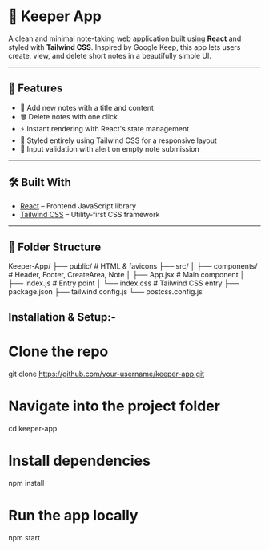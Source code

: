 # 📝 Keeper App

A clean and minimal note-taking web application built using **React** and styled with **Tailwind CSS**. Inspired by Google Keep, this app lets users create, view, and delete short notes in a beautifully simple UI.

---

## 🚀 Features

- 📌 Add new notes with a title and content
- 🗑️ Delete notes with one click
- ⚡ Instant rendering with React's state management
- 🎨 Styled entirely using Tailwind CSS for a responsive layout
- 🔔 Input validation with alert on empty note submission

---

## 🛠️ Built With

- [React](https://reactjs.org/) – Frontend JavaScript library
- [Tailwind CSS](https://tailwindcss.com/) – Utility-first CSS framework

---

## 📂 Folder Structure

Keeper-App/
├── public/ # HTML & favicons
├── src/
│ ├── components/ # Header, Footer, CreateArea, Note
│ ├── App.jsx # Main component
│ ├── index.js # Entry point
│ └── index.css # Tailwind CSS entry
├── package.json
├── tailwind.config.js
└── postcss.config.js

## Installation & Setup:-

# Clone the repo
git clone https://github.com/your-username/keeper-app.git

# Navigate into the project folder
cd keeper-app

# Install dependencies
npm install

# Run the app locally
npm start

